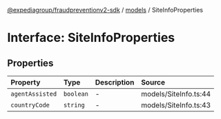 [@expediagroup/fraudpreventionv2-sdk](../../index.md) / [models](../index.md) / SiteInfoProperties

# Interface: SiteInfoProperties

## Properties

| Property | Type | Description | Source |
| :------ | :------ | :------ | :------ |
| `agentAssisted` | `boolean` | - | models/SiteInfo.ts:44 |
| `countryCode` | `string` | - | models/SiteInfo.ts:43 |
